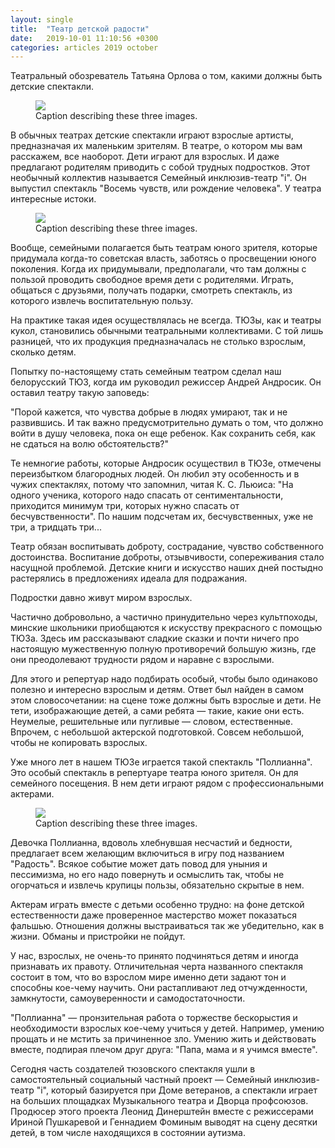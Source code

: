 ```yaml
---
layout: single
title:  "Театр детской радости"
date:   2019-10-01 11:10:56 +0300
categories: articles 2019 october
---
```

Театральный обозреватель Татьяна Орлова о том, какими должны быть детские спектакли.

<figure class="third">
	<img src="D:/Театр/gh_pages/assets/images/2019-10-01-theatre 1/Screen_1.png">
	<figcaption>Caption describing these three images.</figcaption>
</figure>

В обычных театрах детские спектакли играют взрослые артисты, предназначая их маленьким зрителям. В театре, о котором мы вам расскажем, все наоборот. Дети играют для взрослых. И даже предлагают родителям приводить с собой трудных подростков. Этот необычный коллектив называется Семейный инклюзив-театр "i". Он выпустил спектакль "Восемь чувств, или рождение человека". У театра интересные истоки.

<figure class="third">
	<img src="D:/Театр/gh_pages/assets/images/2019-10-01-theatre 1/Screen_2.png">
	<figcaption>Caption describing these three images.</figcaption>
</figure>

Вообще, семейными полагается быть театрам юного зрителя, которые придумала когда-то советская власть, заботясь о просвещении юного поколения. Когда их придумывали, предполагали, что там должны с пользой проводить свободное время дети с родителями. Играть, общаться с друзьями, получать подарки, смотреть спектакль, из которого извлечь воспитательную пользу.

На практике такая идея осуществлялась не всегда. ТЮЗы, как и театры кукол, становились обычными театральными коллективами. С той лишь разницей, что их продукция предназначалась не столько взрослым, сколько детям.

Попытку по-настоящему стать семейным театром сделал наш белорусский ТЮЗ, когда им руководил режиссер Андрей Андросик. Он оставил театру такую заповедь:

"Порой кажется, что чувства добрые в людях умирают, так и не развившись. И так важно предусмотрительно думать о том, что должно войти в душу человека, пока он еще ребенок. Как сохранить себя, как не сдаться на волю обстоятельств?"

Те немногие работы, которые Андросик осуществил в ТЮЗе, отмечены переизбытком благородных людей. Он любил эту особенность и в чужих спектаклях, потому что запомнил, читая К. С. Льюиса: "На одного ученика, которого надо спасать от сентиментальности, приходится минимум три, которых нужно спасать от бесчувственности". По нашим подсчетам их, бесчувственных, уже не три, а тридцать три...

Театр обязан воспитывать доброту, сострадание, чувство собственного достоинства. Воспитание доброты, отзывчивости, сопереживания стало насущной проблемой. Детские книги и искусство наших дней постыдно растерялись в предложениях идеала для подражания.

Подростки давно живут миром взрослых.

Частично добровольно, а частично принудительно через культпоходы, минские школьники приобщаются к искусству прекрасного с помощью ТЮЗа. Здесь им рассказывают сладкие сказки и почти ничего про настоящую мужественную полную противоречий большую жизнь, где они преодолевают трудности рядом и наравне с взрослыми. 

Для этого и репертуар надо подбирать особый, чтобы было одинаково полезно и интересно взрослым и детям. Ответ был найден в самом этом словосочетании: на сцене тоже должны быть взрослые и дети. Не тети, изображающие детей, а сами ребята — такие, какие они есть. Неумелые, решительные или пугливые — словом, естественные. Впрочем, с небольшой актерской подготовкой. Совсем небольшой, чтобы не копировать взрослых.

Уже много лет в нашем ТЮЗе играется такой спектакль "Поллианна". Это особый спектакль в репертуаре театра юного зрителя. Он для семейного посещения. В нем дети играют рядом с профессиональными актерами.

<figure class="third">
	<img src="D:/Театр/gh_pages/assets/images/2019-10-01-theatre 1/Screen_3.png">
	<figcaption>Caption describing these three images.</figcaption>
</figure>

Девочка Поллианна, вдоволь хлебнувшая несчастий и бедности, предлагает всем желающим включиться в игру под названием "Радость". Всякое событие может дать повод для уныния и пессимизма, но его надо повернуть и осмыслить так, чтобы не огорчаться и извлечь крупицы пользы, обязательно скрытые в нем. 

Актерам играть вместе с детьми особенно трудно: на фоне детской естественности даже проверенное мастерство может показаться фальшью. Отношения должны выстраиваться так же убедительно, как в жизни. Обманы и пристройки не пойдут. 

У нас, взрослых, не очень-то принято подчиняться детям и иногда признавать их правоту. Отличительная черта названного спектакля состоит в том, что во взрослом мире именно дети задают тон и способны кое-чему научить. Они растапливают лед отчужденности, замкнутости, самоуверенности и самодостаточности. 

"Поллианна" — пронзительная работа о торжестве бескорыстия и необходимости взрослых кое-чему учиться у детей. Например, умению прощать и не мстить за причиненное зло. Умению жить и действовать вместе, подпирая плечом друг друга: "Папа, мама и я учимся вместе". 

Сегодня часть создателей тюзовского спектакля ушли в самостоятельный социальный частный проект — Семейный инклюзив-театр "i", который базируется при Доме ветеранов, а спектакли играет на больших площадках Музыкального театра и Дворца профсоюзов. Продюсер этого проекта Леонид Динерштейн вместе с режиссерами Ириной Пушкаревой и Геннадием Фоминым выводят на сцену десятки детей, в том числе находящихся в состоянии аутизма.

[jekyll-docs]: https://jekyllrb.com/docs/home
[jekyll-gh]:   https://github.com/jekyll/jekyll
[jekyll-talk]: https://talk.jekyllrb.com/
